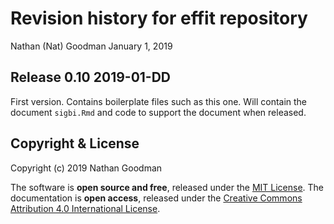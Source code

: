 Revision history for effit repository
================
Nathan (Nat) Goodman
January 1, 2019

<!-- NEWS.md is generated from NEWS.Rmd. Please edit that file -->
Release 0.10 2019-01-DD
-----------------------

First version. Contains boilerplate files such as this one. Will contain the document `sigbi.Rmd` and code to support the document when released.

Copyright & License
-------------------

Copyright (c) 2019 Nathan Goodman

The software is **open source and free**, released under the [MIT License](https://opensource.org/licenses/MIT). The documentation is **open access**, released under the [Creative Commons Attribution 4.0 International License](https://creativecommons.org/licenses/by/4.0).
